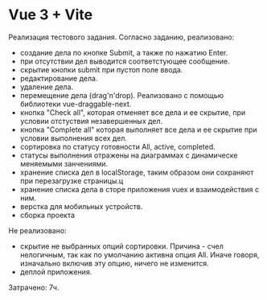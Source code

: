# Vue 3 + Vite

Реализация тестового задания.
Согласно заданию, реализовано:
- создание дела по кнопке Submit, а также по нажатию Enter.
- при отсутствии дел выводится соответстующее сообщение.
- скрытие кнопки submit при пустоп поле ввода.
- редактирование дела.
- удаление дела.
- перемещение дела (drag'n'drop). Реализовано с помощью библиотеки vue-draggable-next.
- кнопка "Check all", которая отменяет все дела и ее скрытие, при условии отстуствия незавершенных дел.
- кнопка "Complete all" которая выполняет все дела и ее скрытие при условии выполнения всех дел.
- сортировка по статусу готовности All, active, completed.
- статусы выполнения отражены на диаграммах с динамическе меняемыми занчениями.
- хранение списка дел в localStorage, таким образом они сохраняют при перезагрузке страницы.ц
- хранение списка дела в сторе приложения vuex и взаимодействия с ним.
- верстка для мобильных устройств.
- сборка проекта

Не реализовано:
- скрытие не выбранных опций сортировки. Причина - счел нелогичным, так как по умолчанию активна опция All. Иначе говоря, изначально включив эту опцию, ничего не     изменится.
- деплой приложения.

Затрачено: 7ч.
